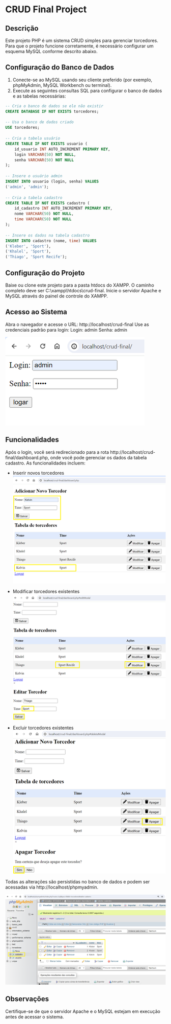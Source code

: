 # CRUD Final Project

## Descrição
Este projeto PHP é um sistema CRUD simples para gerenciar torcedores. Para que o projeto funcione corretamente, é necessário configurar um esquema MySQL conforme descrito abaixo.

## Configuração do Banco de Dados

1. Conecte-se ao MySQL usando seu cliente preferido (por exemplo, phpMyAdmin, MySQL Workbench ou terminal).
2. Execute as seguintes consultas SQL para configurar o banco de dados e as tabelas necessárias:

```sql
-- Cria o banco de dados se ele não existir
CREATE DATABASE IF NOT EXISTS torcedores;

-- Usa o banco de dados criado
USE torcedores;

-- Cria a tabela usuário
CREATE TABLE IF NOT EXISTS usuario (
    id_usuario INT AUTO_INCREMENT PRIMARY KEY,
    login VARCHAR(50) NOT NULL,
    senha VARCHAR(50) NOT NULL
);

-- Insere o usuário admin
INSERT INTO usuario (login, senha) VALUES
('admin', 'admin');

-- Cria a tabela cadastro
CREATE TABLE IF NOT EXISTS cadastro (
    id_cadastro INT AUTO_INCREMENT PRIMARY KEY,
    nome VARCHAR(50) NOT NULL,
    time VARCHAR(50) NOT NULL
);

-- Insere os dados na tabela cadastro
INSERT INTO cadastro (nome, time) VALUES
('Kleber', 'Sport'),
('Khalel', 'Sport'),
('Thiago', 'Sport Recife');
```

## Configuração do Projeto

Baixe ou clone este projeto para a pasta htdocs do XAMPP. O caminho completo deve ser C:\xampp\htdocs\crud-final.
Inicie o servidor Apache e MySQL através do painel de controle do XAMPP.

## Acesso ao Sistema

Abra o navegador e acesse o URL: http://localhost/crud-final
Use as credenciais padrão para login:
Login: admin
Senha: admin

![tela de login](img/login.png)


## Funcionalidades

Após o login, você será redirecionado para a rota http://localhost/crud-final/dashboard.php, onde você pode gerenciar os dados da tabela cadastro. As funcionalidades incluem:

- Inserir novos torcedores
![inserindo torcedores](img/add.png)

- Modificar torcedores existentes
![modificando torcedores](img/modify.png)

- Excluir torcedores existentes
![deletando delete](img/delete.png)

Todas as alterações são persistidas no banco de dados e podem ser acessadas via http://localhost/phpmyadmin.

![persistência no database](img/persistence.png)

## Observações
Certifique-se de que o servidor Apache e o MySQL estejam em execução antes de acessar o sistema.